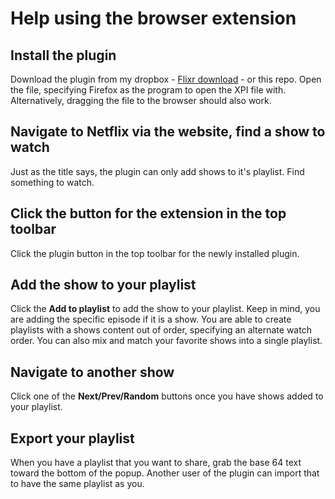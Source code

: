 # Help using the browser extension
## Install the plugin
Download the plugin from my dropbox - [Flixr download](https://www.dropbox.com/home?preview=netflix_channel-1.0.4-fx.xpi) - or this repo. Open the file, specifying Firefox as the program to open the XPI file with. Alternatively, dragging the file to the browser should also work.

## Navigate to Netflix via the website, find a show to watch
Just as the title says, the plugin can only add shows to it's playlist. Find something to watch.

## Click the button for the extension in the top toolbar
Click the plugin button in the top toolbar for the newly installed plugin.

## Add the show to your playlist
Click the **Add to playlist** to add the show to your playlist. Keep in mind, you are adding the specific episode if it is a show. You are able to create playlists with a shows content out of order, specifying an alternate watch order. You can also mix and match your favorite shows into a single playlist.

## Navigate to another show
Click one of the **Next/Prev/Random** buttons once you have shows added to your playlist. 

## Export your playlist
When you have a playlist that you want to share, grab the base 64 text toward the bottom of the popup. Another user of the plugin can import that to have the same playlist as you.

